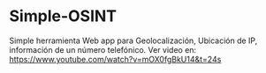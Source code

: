 # Simple-OSINT
Simple herramienta  Web app para Geolocalización, Ubicación de IP, información de un número telefónico.
Ver video en: https://www.youtube.com/watch?v=mOX0fgBkU14&t=24s
